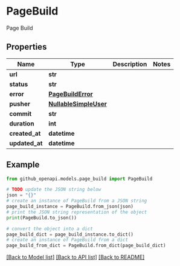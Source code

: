 # PageBuild

Page Build

## Properties

Name | Type | Description | Notes
------------ | ------------- | ------------- | -------------
**url** | **str** |  | 
**status** | **str** |  | 
**error** | [**PageBuildError**](PageBuildError.md) |  | 
**pusher** | [**NullableSimpleUser**](NullableSimpleUser.md) |  | 
**commit** | **str** |  | 
**duration** | **int** |  | 
**created_at** | **datetime** |  | 
**updated_at** | **datetime** |  | 

## Example

```python
from github_openapi.models.page_build import PageBuild

# TODO update the JSON string below
json = "{}"
# create an instance of PageBuild from a JSON string
page_build_instance = PageBuild.from_json(json)
# print the JSON string representation of the object
print(PageBuild.to_json())

# convert the object into a dict
page_build_dict = page_build_instance.to_dict()
# create an instance of PageBuild from a dict
page_build_from_dict = PageBuild.from_dict(page_build_dict)
```
[[Back to Model list]](../README.md#documentation-for-models) [[Back to API list]](../README.md#documentation-for-api-endpoints) [[Back to README]](../README.md)



